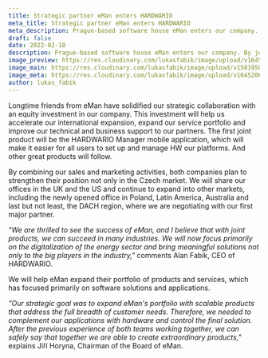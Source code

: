 ```yaml
---
title: Strategic partner eMan enters HARDWARIO
meta_title: Strategic partner eMan enters HARDWARIO
meta_description: Prague-based software house eMan enters our company. By joining forces, we want to promote the use of IoT technologies in the energy and industrial sectors, in which eMan has many years of experience.
draft: false
date: 2022-02-18
description: Prague-based software house eMan enters our company. By joining forces, we want to promote the use of IoT technologies in the energy and industrial sectors, in which eMan has many years of experience.
image_preview: https://res.cloudinary.com/lukasfabik/image/upload/v1645206860/blog/2022-02-16-eman-invest-in-hardwario/hio-eman.png
image_main: https://res.cloudinary.com/lukasfabik/image/upload/v1581950249/blog/wide_placeholder.jpg
image_meta: https://res.cloudinary.com/lukasfabik/image/upload/v1645206860/blog/2022-02-16-eman-invest-in-hardwario/hio-eman.png
author: lukas_fabik
---
```


Longtime friends from eMan have solidified our strategic collaboration with an equity investment in our company. This investment will help us accelerate our international expansion, expand our service portfolio and improve our technical and business support to our partners. The first joint product will be the HARDWARIO Manager mobile application, which will make it easier for all users to set up and manage HW our platforms. And other great products will follow.

By combining our sales and marketing activities, both companies plan to strengthen their position not only in the Czech market. We will share our offices in the UK and the US and continue to expand into other markets, including the newly opened office in Poland, Latin America, Australia and last but not least, the DACH region, where we are negotiating with our first major partner.

*"We are thrilled to see the success of eMan, and I believe that with joint products, we can succeed in many industries. We will now focus primarily on the digitalization of the energy sector and bring meaningful solutions not only to the big players in the industry,"* comments Alan Fabik, CEO of HARDWARIO.

We will help eMan expand their portfolio of products and services, which has focused primarily on software solutions and applications.

*"Our strategic goal was to expand eMan's portfolio with scalable products that address the full breadth of customer needs. Therefore, we needed to complement our applications with hardware and control the final solution. After the previous experience of both teams working together, we can safely say that together we are able to create extraordinary products,"* explains Jiří Horyna, Chairman of the Board of eMan.